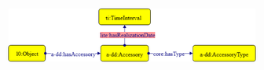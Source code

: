 
![Accessory pattern graph](https://github.com/ICCD-MiBACT/ArCo/blob/DEV-1.3.0/ArCo-release/test/2.0/Accessory/Accessory-Pattern.drawio.png?raw=true)
